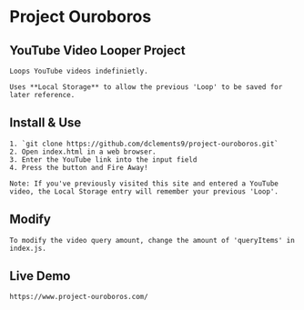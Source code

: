 # Project Ouroboros

## YouTube Video Looper Project
    
    Loops YouTube videos indefinietly.

    Uses **Local Storage** to allow the previous 'Loop' to be saved for later reference.

## Install & Use
    1. `git clone https://github.com/dclements9/project-ouroboros.git`
    2. Open index.html in a web browser. 
    3. Enter the YouTube link into the input field
    4. Press the button and Fire Away!

    Note: If you've previously visited this site and entered a YouTube video, the Local Storage entry will remember your previous 'Loop'.

## Modify
    To modify the video query amount, change the amount of 'queryItems' in index.js.

## Live Demo 
    https://www.project-ouroboros.com/